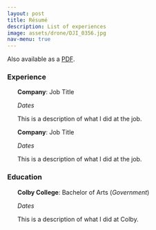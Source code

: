 ```yaml
---
layout: post
title: Résumé
description: List of experiences
image: assets/drone/DJI_0356.jpg
nav-menu: true
---
```


Also available as a <a href="/assets/files/benresume.pdf">PDF</a>.

<section id="resume">
<h3>Experience</h3>

  <ul style="list-style-type: none;">
    <li>
      <strong>Company</strong>: Job Title
      <p><em>Dates</em></p>
      <p>This is a description of what I did at the job.</p>
    </li>
    <li>
      <strong>Company</strong>: Job Title
      <p><em>Dates</em></p>
      <p>This is a description of what I did at the job.</p>
    </li>
  </ul>

<h3>Education</h3>

  <ul style="list-style-type: none;">
    <li>
      <strong>Colby College</strong>: Bachelor of Arts (<em>Government</em>)
      <p><em>Dates</em></p>
      <p>This is a description of what I did at Colby.</p>
    </li>
  </ul>
</section>